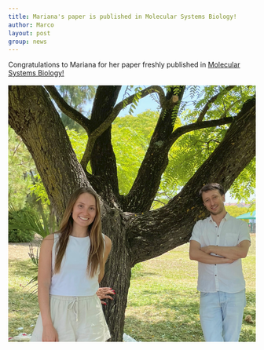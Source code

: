 ```yaml
---
title: Mariana's paper is published in Molecular Systems Biology!
author: Marco
layout: post
group: news
---
```

Congratulations to Mariana for her paper freshly published in 
<a href="https://www.embopress.org/doi/full/10.1038/s44320-025-00127-z" target="_blank"> Molecular Systems Biology! </a>
<br>
<br>
<img src="/static/img/labpics/Mariana_paper_MSB.png" alt="Natalino and Fumasoni, 2025" width="750">
